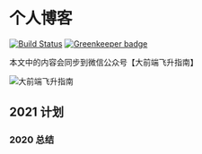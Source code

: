 # 个人博客

[![Build Status](https://www.travis-ci.com/lmjben/blog.svg?branch=master)](https://www.travis-ci.org/lmjben/blog)
[![Greenkeeper badge](https://badges.greenkeeper.io/lmjben/blog.svg)](https://greenkeeper.io/)

本文中的内容会同步到微信公众号【大前端飞升指南】

![大前端飞升指南](https://skr.oss-cn-beijing.aliyuncs.com/blog/search_qrcode.png)

## 2021 计划

### 2020 总结
